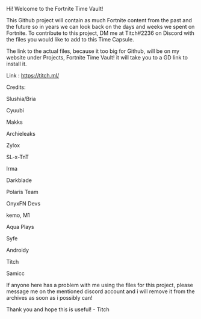 Hi! Welcome to the Fortnite Time Vault!

This Github project will contain as much Fortnite content from the past and the future so in years we can look back on the days and weeks we spent on Fortnite.
To contribute to this project, DM me at Titch#2236 on Discord with the files you would like to add to this Time Capsule. 

The link to the actual files, because it too big for Github, will be on my website under Projects, Fortnite Time Vault! it will take you to a GD link to install it.

Link : https://titch.ml/ 

Credits:

Slushia/Bria

Cyuubi

Makks

Archieleaks

Zylox

SL-x-TnT

Irma

Darkblade

Polaris Team

OnyxFN Devs

kemo, M1

Aqua Plays

Syfe

Androidy

Titch

Samicc

If anyone here has a problem with me using the files for this project, please message me on the mentioned discord account
and i will remove it from the archives as soon as i possibly can!

Thank you and hope this is useful! - Titch
